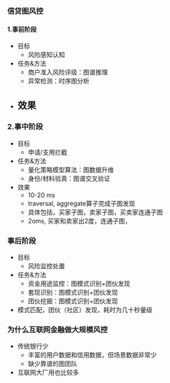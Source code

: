 ### 信贷图风控 

#### 1.事前阶段
- 目标
    - 风险感知认知 
- 任务&方法
    - 商户准入风险评级：图谱推理
    - 异常检测：时序图分析   
- 效果
    - 

### 2.事中阶段  
- 目标
    - 申请/支用拦截
- 任务&方法
    - 量化策略模型算法：图数据升维
    - 身份/材料验真：图谱交叉验证
- 效果
    - 10-20 ms
    - traversal, aggregate算子完成子图发现
    - 具体包括，买家子图，卖家子图，买卖家连通子图 
    - 2oms, 买家和卖家出2度，连通子图，

### 事后阶段 
- 目标
    - 风险监控处置
- 任务&方法 
    - 资金用途监控：图模式识别+团伙发现
    - 套现识别：图模式识别+团伙发现
    - 团伙挖掘：图模式识别+团伙发现
- 模式匹配，团伙（社区）发现，耗时为几十秒量级

### 为什么互联网金融做大规模风控
- 传统银行少
    - 丰富的用户数据和信用数据，但场景数据非常少
    - 缺少靠谱的图团队
- 互联网大厂用也比较多